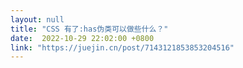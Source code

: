```yaml
---
layout: null
title: "CSS 有了:has伪类可以做些什么？"
date:  2022-10-29 22:02:00 +0800
link: "https://juejin.cn/post/7143121853853204516"
---
```

